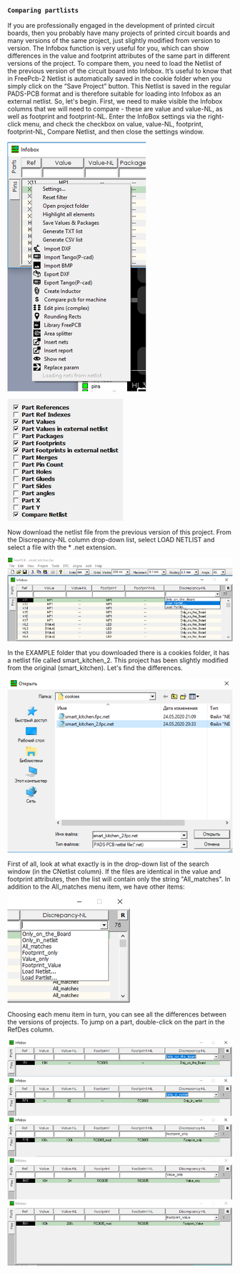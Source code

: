 ### `Comparing partlists`

If you are professionally engaged in the development of printed circuit boards, then you probably have many projects of printed circuit boards and many versions of the same project, just slightly modified from version to version. The Infobox function is very useful for you, which can show differences in the value and footprint attributes of the same part in different versions of the project. To compare them, you need to load the Netlist of the previous version of the circuit board into Infobox. It’s useful to know that in FreePcb-2 Netlist is automatically saved in the cookie folder when you simply click on the “Save Project” button. This Netlist is saved in the regular PADS-PCB format and is therefore suitable for loading into Infobox as an external netlist. So, let's begin. First, we need to make visible the Infobox columns that we will need to compare - these are value and value-NL, as well as footprint and footprint-NL. Enter the InfoBox settings via the right-click menu, and check the checkbox on value, value-NL, footprint, footprint-NL, Compare Netlist, and then close the settings window.

![](pictures/IB_menu.png)

![](pictures/cmp_parts1.png)

Now download the netlist file from the previous version of this project. From the Discrepancy-NL column drop-down list, select LOAD NETLIST and select a file with the * .net extension.

![](pictures/cmp_parts2.png)

In the EXAMPLE folder that you downloaded there is a cookies folder, it has a netlist file called smart_kitchen_2. This project has been slightly modified from the original (smart_kitchen). Let's find the differences.

![](pictures/cmp_parts3.png)

First of all, look at what exactly is in the drop-down list of the search window (in the CNetlist column). If the files are identical in the value and footprint attributes, then the list will contain only the string "All_matches". In addition to the All_matches menu item, we have other items:

![](pictures/cmp_parts4.png)

Choosing each menu item in turn, you can see all the differences between the versions of projects. To jump on a part, double-click on the part in the RefDes column.

![](pictures/cmp_parts5.png)
